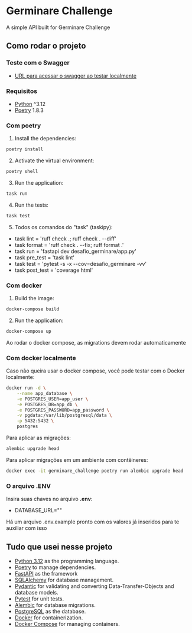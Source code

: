 # Germinare Challenge

A simple API built for Germinare Challenge

## Como rodar o projeto

### Teste com o Swagger

- [URL para acessar o swagger ao testar localmente](http://localhost:8000/docs)

### Requisitos

- [Python](https://www.python.org/) ^3.12
- [Poetry](https://python-poetry.org/) 1.8.3

### Com poetry

1. Install the dependencies:

```bash
poetry install
```

2. Activate the virtual environment:

```bash
poetry shell
```

3. Run the application:

```bash
task run
```

4. Run the tests:

```bash
task test
```

5. Todos os comandos do "task" (taskipy):

- task lint = 'ruff check .; ruff check . --diff'
- task format = 'ruff check . --fix; ruff format .'
- task run = 'fastapi dev desafio_germinare/app.py'
- task pre_test = 'task lint'
- task test = 'pytest -s -x --cov=desafio_germinare -vv'
- task post_test = 'coverage html'

### Com docker

1. Build the image:

```bash
docker-compose build
```

2. Run the application:

```bash
docker-compose up
```

Ao rodar o docker compose, as migrations devem rodar automaticamente

### Com docker localmente

Caso não queira usar o docker compose, você pode testar com o Docker localmente:

```bash
docker run -d \
    --name app_database \
    -e POSTGRES_USER=app_user \
    -e POSTGRES_DB=app_db \
    -e POSTGRES_PASSWORD=app_password \
    -v pgdata:/var/lib/postgresql/data \
    -p 5432:5432 \
    postgres
```

Para aplicar as migrações:

```bash
alembic upgrade head
```

Para aplicar migrações em um ambiente com contêineres:

```bash
docker exec -it germinare_challenge poetry run alembic upgrade head
```

### O arquivo .ENV

Insira suas chaves no arquivo **.env**:

- DATABASE_URL=""

Há um arquivo .env.example pronto com os valores já inseridos para te auxiliar com isso

## Tudo que usei nesse projeto

- [Python 3.12](https://www.python.org/) as the programming language.
- [Poetry](https://python-poetry.org/) to manage dependencies.
- [FastAPI](https://fastapi.tiangolo.com/) as the framework
- [SQLAlchemy](https://www.sqlalchemy.org/) for database management.
- [Pydantic](https://pydantic-docs.helpmanual.io/) for validating and converting Data-Transfer-Objects and database models.
- [Pytest](https://pytest.org/) for unit tests.
- [Alembic](https://alembic.sqlalchemy.org/en/latest/) for database migrations.
- [PostgreSQL](https://www.postgresql.org/) as the database.
- [Docker](https://www.docker.com/) for containerization.
- [Docker Compose](https://docs.docker.com/compose/) for managing containers.
